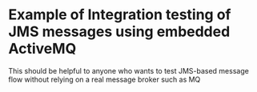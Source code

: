 # Example of Integration testing of JMS messages using embedded ActiveMQ

This should be helpful to anyone who wants to test JMS-based message flow
without relying on a real message broker such as MQ